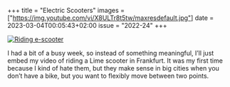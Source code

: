 +++
title       = "Electric Scooters"
images      = ["https://img.youtube.com/vi/X8ULTr8t5tw/maxresdefault.jpg"]
date        = 2023-03-04T00:05:43+02:00
issue       = "2022-24"
+++

[![Riding e-scooter](https://img.youtube.com/vi/X8ULTr8t5tw/maxresdefault.jpg)](https://youtu.be/X8ULTr8t5tw)

I had a bit of a busy week, so instead of something meaningful, I’ll just embed my video of riding a Lime scooter in Frankfurt. It was my first time because I kind of hate them, but they make sense in big cities when you don’t have a bike, but you want to flexibly move between two points.
